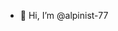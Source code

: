- 👋 Hi, I’m @alpinist-77

<!---
alpinist-77/alpinist-77 is a ✨ special ✨ repository because its `README.md` (this file) appears on your GitHub profile.
You can click the Preview link to take a look at your changes.
--->
